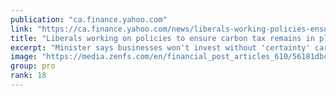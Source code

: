 ```yaml
---
publication: "ca.finance.yahoo.com"
link: "https://ca.finance.yahoo.com/news/liberals-working-policies-ensure-carbon-120056327.html"
title: "Liberals working on policies to ensure carbon tax remains in place for years to come"
excerpt: "Minister says businesses won't invest without 'certainty' carbon regime is here to stay"
image: "https://media.zenfs.com/en/financial_post_articles_610/56181dbcf14250a736562b6f6b7b16f1"
group: pro
rank: 18
---
```

